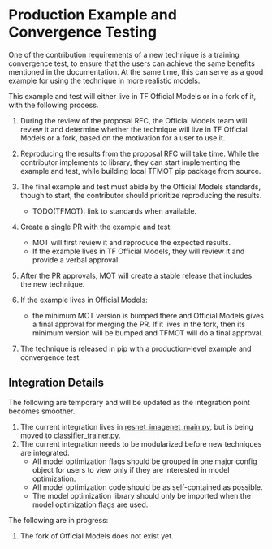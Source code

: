 # Production Example and Convergence Testing

One of the contribution requirements of a new technique is a training
convergence test, to ensure that the users can achieve the same benefits
mentioned in the documentation. At the same time, this can serve as a good
example for using the technique in more realistic models.

This example and test will either live in TF Official Models
or in a fork of it, with the following process.

1. During the review of the proposal RFC, the Official Models team will
   review it and determine whether the technique will live in TF Official
   Models or a fork, based on the motivation for a user to use it.

2. Reproducing the results from the proposal RFC will take time. While
   the contributor implements to library, they can start implementing
   the example and test, while building local TFMOT pip package from source.

3. The final example and test must abide by the Official Models standards,
   though to start, the contributor should prioritize reproducing the results.
     * TODO(TFMOT): link to standards when available.

4. Create a single PR with the example and test.
     * MOT will first review it and reproduce the expected results.
     * If the example lives in TF Official Models, they will review it
       and provide a verbal approval.

5. After the PR approvals, MOT will create a stable release that includes the
   new technique.

6. If the example lives in Official Models:
   * the minimum MOT version is bumped there and Official Models gives a final
     approval for merging the PR.
   If it lives in the fork, then its minimum version will be bumped and TFMOT
   will do a final approval.

7. The technique is released in pip with a production-level example and
   convergence test. 


## Integration Details

The following are temporary and will be updated as the integration point
becomes smoother.

1. The current integration lives in
   [resnet_imagenet_main.py](https://github.com/tensorflow/models/blob/master/official/vision/image_classification/resnet/resnet_imagenet_main.py), but is being moved
   to [classifier_trainer.py](
   https://github.com/tensorflow/models/blob/master/official/vision/image_classification/classifier_trainer.py).
2. The current integration needs to be modularized before new techniques are
   integrated.
   * All model optimization flags should be grouped in one major config object
     for users to view only if they are interested in model optimization.
   * All model optimization code should be as self-contained as possible.
   * The model optimization library should only be imported when the model
     optimization flags are used.

The following are in progress:
1. The fork of Official Models does not exist yet.


